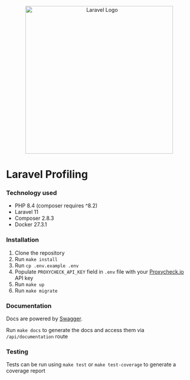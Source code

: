 <p align="center"><a href="https://laravel.com" target="_blank"><img src="https://raw.githubusercontent.com/laravel/art/master/logo-lockup/5%20SVG/2%20CMYK/1%20Full%20Color/laravel-logolockup-cmyk-red.svg" width="400" alt="Laravel Logo"></a></p>

# Laravel Profiling

### Technology used

- PHP 8.4 (composer requires ^8.2)
- Laravel 11
- Composer 2.8.3
- Docker 27.3.1

### Installation

1. Clone the repository
2. Run `make install`
3. Run `cp .env.example .env`
4. Populate `PROXYCHECK_API_KEY` field in `.env` file with your [Proxycheck.io](https://proxycheck.io/) API key
5. Run `make up`
6. Run `make migrate`


### Documentation

Docs are powered by [Swagger](https://swagger.io/).

Run `make docs` to generate the docs and access them via `/api/documentation` route

### Testing

Tests can be run using `make test` or `make test-coverage` to generate a coverage report

